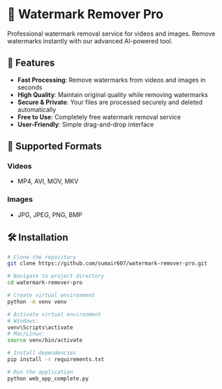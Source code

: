 # 🌊 Watermark Remover Pro

Professional watermark removal service for videos and images. Remove watermarks instantly with our advanced AI-powered tool.

## 🚀 Features

- **Fast Processing**: Remove watermarks from videos and images in seconds
- **High Quality**: Maintain original quality while removing watermarks
- **Secure & Private**: Your files are processed securely and deleted automatically
- **Free to Use**: Completely free watermark removal service
- **User-Friendly**: Simple drag-and-drop interface

## 📁 Supported Formats

### Videos
- MP4, AVI, MOV, MKV

### Images  
- JPG, JPEG, PNG, BMP

## 🛠️ Installation

```bash
# Clone the repository
git clone https://github.com/sumair607/watermark-remover-pro.git

# Navigate to project directory
cd watermark-remover-pro

# Create virtual environment
python -m venv venv

# Activate virtual environment
# Windows:
venv\Scripts\activate
# Mac/Linux:
source venv/bin/activate

# Install dependencies
pip install -r requirements.txt

# Run the application
python web_app_complete.py